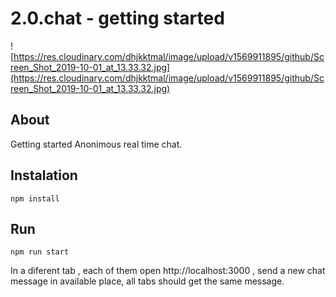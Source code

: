 # 2.0.chat - getting started

![https://res.cloudinary.com/dhjkktmal/image/upload/v1569911895/github/Screen_Shot_2019-10-01_at_13.33.32.jpg](https://res.cloudinary.com/dhjkktmal/image/upload/v1569911895/github/Screen_Shot_2019-10-01_at_13.33.32.jpg)

## About 
Getting started Anonimous real time chat.

## Instalation
```
npm install
```

## Run
```
npm run start
```

In a diferent tab , each of them open  http://localhost:3000 , send a new chat message in available place, all tabs should get the same message.
